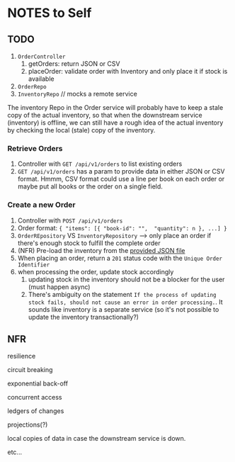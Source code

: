 # NOTES to Self

## TODO

1. `OrderController`
    1. getOrders: return JSON or CSV 
    1. placeOrder: validate order with Inventory and only place it if stock is available
1. `OrderRepo`
1. `InventoryRepo` // mocks a remote service


The inventory Repo in the Order service will probably have to keep a stale copy of the actual inventory, so that when the downstream service (inventory) is offline, we can still have a rough idea of the actual inventory by checking the local (stale) copy of the inventory.

### Retrieve Orders

1. Controller with `GET /api/v1/orders` to list existing orders
1. `GET /api/v1/orders` has a param to provide data in either JSON or CSV format. Hmmm, CSV format could use a line per book on each order or maybe put all books or the order on a single field.

### Create a new Order

1. Controller with `POST /api/v1/orders`
1. Order format: `{ "items": [{ "book-id": "",  "quantity": n }, ...] }`
1. `OrderREpository` VS `InventoryRepository` --> only place an order if there's enough stock to fulfill the complete order
1. (NFR) Pre-load the inventory from the [provided JSON file](https://github.com/magento-mcom/springboot-interview-test/blob/main/stock.json)
1. When placing an order, return a `201` status code with the `Unique Order Identifier`
1. when processing the order, update stock accordingly
    1. updating stock in the inventory should not be a blocker for the user (must happen async)
    1. There's ambiguity on the statement `If the process of updating stock fails, should not cause an error in order processing.`. It sounds like inventory is a separate service (so it's not possible to update the inventory transactionally?)



## NFR

resilience

circuit breaking

exponential back-off

concurrent access

ledgers of changes

projections(?)

local copies of data in case the downstream service is down.

etc...


